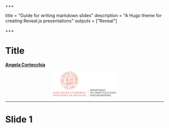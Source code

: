 +++

title = "Guide for writing markdown slides"
description = "A Hugo theme for creating Reveal.js presentations"
outputs = ["Reveal"]

+++

# Title

[**Angela Cortecchia**](mailto:angela.cortecchia@unibo.it)

<div style="text-align: center; width: 100%;">
<img src="example-background.svg" style="width: 40%" />
</div>

--- 

# Slide 1